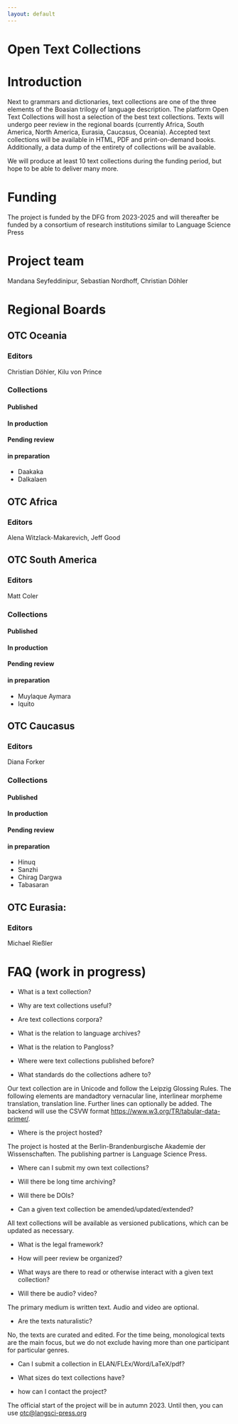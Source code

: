 ```yaml
---
layout: default
---
```


# Open Text Collections

# Introduction
Next to grammars and dictionaries, text collections are one of the three elements of the Boasian trilogy of language description. The platform Open Text Collections will host a selection of the best text collections. Texts will undergo peer review in the regional boards (currently Africa, South America, North America, Eurasia, Caucasus, Oceania). Accepted text collections will be available in HTML, PDF and print-on-demand books. Additionally, a data dump of the entirety of collections will be available.

We will produce at least 10 text collections during the funding period, but hope to be able to deliver many more.



# Funding
The project is funded by the DFG from 2023-2025 and will thereafter be funded by a consortium of research institutions similar to Language Science Press

# Project team
Mandana Seyfeddinipur, Sebastian Nordhoff, Christian Döhler

# Regional Boards

## OTC Oceania
### Editors
Christian Döhler, Kilu von Prince

### Collections

#### Published
#### In production
#### Pending review
#### in preparation
<!--* Komnzo
* Bine-->
* Daakaka
* Dalkalaen

## OTC Africa
### Editors
 Alena Witzlack-Makarevich, Jeff Good

## OTC South America
### Editors
Matt Coler


### Collections

#### Published
#### In production
#### Pending review
#### in preparation
* Muylaque Aymara
* Iquito

<!-- ## OTC North America -->

## OTC Caucasus
### Editors
 Diana Forker

### Collections

#### Published
#### In production
#### Pending review
#### in preparation
* Hinuq
* Sanzhi
* Chirag Dargwa
* Tabasaran

## OTC Eurasia:
### Editors
 Michael Rießler

# FAQ (work in progress)

- What is a text collection?

- Why are text collections useful?

- Are text collections corpora?

- What is the relation to language archives?

- What is the relation to Pangloss?

- Where were text collections published before?

- What standards do the collections adhere to?

Our text collection are in Unicode and follow the Leipzig Glossing Rules. The following elements are mandadtory vernacular line, interlinear morpheme translation, translation line. Further lines can optionally be added. The backend will use the CSVW format https://www.w3.org/TR/tabular-data-primer/.

- Where is the project hosted?

The project is hosted at the Berlin-Brandenburgische Akademie der Wissenschaften. The publishing partner is Language Science Press.

- Where can I submit my own text collections?

- Will there be long time archiving?

- Will there be DOIs?

- Can a given text collection be amended/updated/extended?

All text collections will be available as versioned publications, which can be updated as necessary.

- What is the legal framework?

- How will peer review be organized?

- What ways are there to read or otherwise interact with a given text collection?

- Will there be audio? video?

The primary medium is written text. Audio and video are optional.

- Are the texts naturalistic?

No, the texts are curated and edited. For the time being, monological texts are the main focus, but we do not exclude having more than one participant for particular genres.

- Can I submit a collection in ELAN/FLEx/Word/LaTeX/pdf?

- What sizes do text collections have?

- how can I contact the project?

The official start of the project will be in autumn 2023. Until then, you can use otc@langsci-press.org





<!--Text can be **bold**, _italic_, or ~~strikethrough~~.

[Link to another page](./another-page.html).

There should be whitespace between paragraphs.

There should be whitespace between paragraphs. We recommend including a README, or a file with information about your project.

# Header 1

This is a normal paragraph following a header. GitHub is a code hosting platform for version control and collaboration. It lets you and others work together on projects from anywhere.

## Header 2

> This is a blockquote following a header.
>
> When something is important enough, you do it even if the odds are not in your favor.

### Header 3

```js
// Javascript code with syntax highlighting.
var fun = function lang(l) {
  dateformat.i18n = require('./lang/' + l)
  return true;
}
```

```ruby
# Ruby code with syntax highlighting
GitHubPages::Dependencies.gems.each do |gem, version|
  s.add_dependency(gem, "= #{version}")
end
```

#### Header 4

*   This is an unordered list following a header.
*   This is an unordered list following a header.
*   This is an unordered list following a header.

##### Header 5

1.  This is an ordered list following a header.
2.  This is an ordered list following a header.
3.  This is an ordered list following a header.

###### Header 6

| head1        | head two          | three |
|:-------------|:------------------|:------|
| ok           | good swedish fish | nice  |
| out of stock | good and plenty   | nice  |
| ok           | good `oreos`      | hmm   |
| ok           | good `zoute` drop | yumm  |

### There's a horizontal rule below this.

* * *

### Here is an unordered list:

*   Item foo
*   Item bar
*   Item baz
*   Item zip

### And an ordered list:

1.  Item one
1.  Item two
1.  Item three
1.  Item four

### And a nested list:

- level 1 item
  - level 2 item
  - level 2 item
    - level 3 item
    - level 3 item
- level 1 item
  - level 2 item
  - level 2 item
  - level 2 item
- level 1 item
  - level 2 item
  - level 2 item
- level 1 item

### Small image

![Octocat](https://github.githubassets.com/images/icons/emoji/octocat.png)

### Large image

![Branching](https://guides.github.com/activities/hello-world/branching.png)


### Definition lists can be used with HTML syntax.

<dl>
<dt>Name</dt>
<dd>Godzilla</dd>
<dt>Born</dt>
<dd>1952</dd>
<dt>Birthplace</dt>
<dd>Japan</dd>
<dt>Color</dt>
<dd>Green</dd>
</dl>

```
Long, single-line code blocks should not wrap. They should horizontally scroll if they are too long. This line should be long enough to demonstrate this.
```

```
The final element.
```-->
